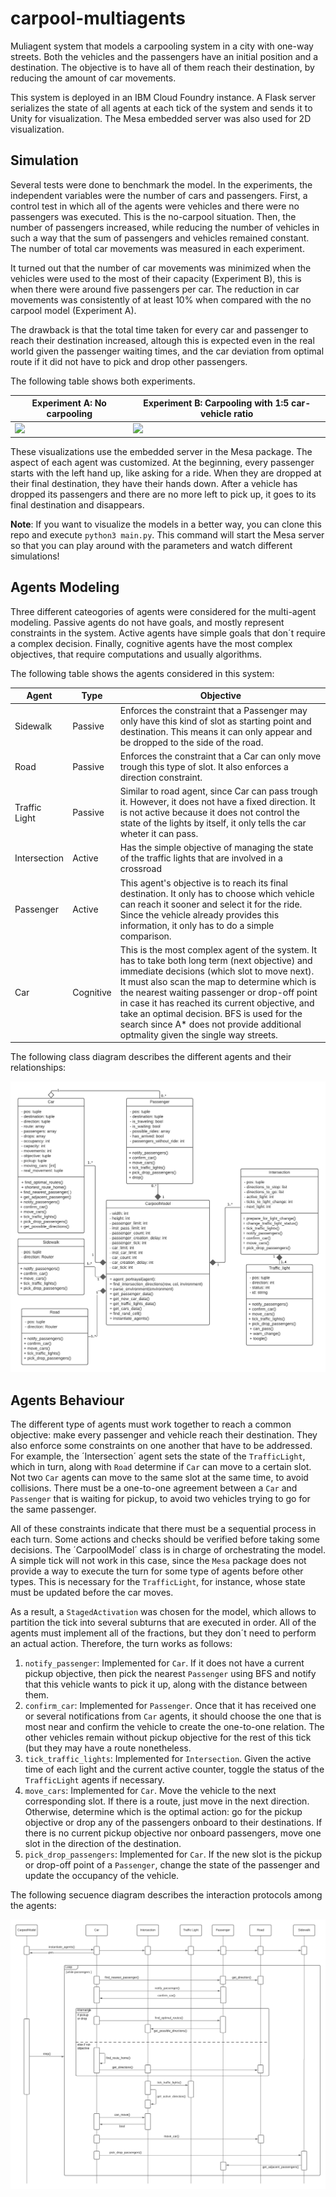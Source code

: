 # carpool-multiagents

Muliagent system that models a carpooling system in a city with one-way streets. Both the vehicles and the passengers have an initial position and a destination. The objective is to have all of them reach their destination, by reducing the amount of car movements. 

This system is deployed in an IBM Cloud Foundry instance. A Flask server serializes the state of all agents at each tick of the system and sends it to Unity for visualization. The Mesa embedded server was also used for 2D visualization. 

## Simulation

Several tests were done to benchmark the model. In the experiments, the independent variables were the number of cars and passengers. First, a control test in which all of the agents were vehicles and there were no passengers was executed. This is the no-carpool situation. Then, the number of passengers increased, while reducing the number of vehicles in such a way that the sum of passengers and vehicles remained constant. The number of total car movements was measured in each experiment.

It turned out that the number of car movements was minimized when the vehicles were used to the most of their capacity (Experiment B), this is when there were around five passengers per car. The reduction in car movements was consistently of at least 10% when compared with the no carpool model (Experiment A). 

The drawback is that the total time taken for every car and passenger to reach their destination increased, altough this is expected even in the real world given the passenger waiting times, and the car deviation from optimal route if it did not have to pick and drop other passengers. 

The following table shows both experiments. 

|  Experiment A: No carpooling | Experiment B: Carpooling with 1:5 car-vehicle ratio |
|---|---|
| ![](https://github.com/E1-CarpoolProject/carpool-multiagents/blob/master/examples/no_carpool.gif) |  ![](https://github.com/E1-CarpoolProject/carpool-multiagents/blob/master/examples/carpool.gif) |


These visualizations use the embedded server in the Mesa package. The aspect of each agent was customized. At the beginning, every passenger starts with the left hand up, like asking for a ride. When they are dropped at their final destination, they have their hands down. After a vehicle has dropped its passengers and there are no more left to pick up, it goes to its final destination and disappears. 

**Note**: If you want to visualize the models in a better way, you can clone this repo and execute `python3 main.py`. This command will start the Mesa server so that you can play around with the parameters and watch different simulations!

## Agents Modeling 

Three different cateogories of agents were considered for the multi-agent modeling. Passive agents do not have goals, and mostly represent constraints in the system. Active agents have simple goals that don´t require a complex decision. Finally, cognitive agents have the most complex objectives, that require computations and usually algorithms. 

The following table shows the agents considered in this system: 

| Agent | Type  |  Objective |
|---|---|---|
|  Sidewalk | Passive  | Enforces the constraint that a Passenger may only have this kind of slot as starting point and destination. This means it can only appear and be dropped to the side of the road. |
| Road  |  Passive |  Enforces the constraint that a Car can only move trough this type of slot. It also enforces a direction constraint. |
| Traffic Light |  Passive | Similar to road agent, since Car can pass trough it. However, it does not have a fixed direction. It is not active because it does not control the state of the lights by itself, it only tells the car wheter it can pass.  |
|  Intersection | Active  | Has the simple objective of managing the state of the traffic lights that are involved in a crossroad  |
|  Passenger | Active  | This agent's objective is to reach its final destination. It only has to choose which vehicle can reach it sooner and select it for the ride. Since the vehicle already provides this information, it only has to do a simple comparison. |
| Car  | Cognitive  | This is the most complex agent of the system. It has to take both long term (next objective) and immediate decisions (which slot to move next). It must also scan the map to determine which is the nearest waiting passenger or drop-off point in case it has reached its current objective, and take an optimal decision. BFS is used for the search since A* does not provide additional optmality given the single way streets.  |

The following class diagram describes the different agents and their relationships: 

![](https://github.com/E1-CarpoolProject/carpool-multiagents/blob/master/examples/class.png)

## Agents Behaviour

The different type of agents must work together to reach a common objective: make every passenger and vehicle reach their destination. They also enforce some constraints on one another that have to be addressed. For example, the ´Intersection´ agent sets the state of the `TrafficLight`, which in turn, along with `Road` determine if `Car` can move to a certain slot. Not two `Car` agents can move to the same slot at the same time, to avoid collisions. There must be a one-to-one agreement between a `Car` and `Passenger` that is waiting for pickup, to avoid two vehicles trying to go for the same passenger. 

All of these constraints indicate that there must be a sequential process in each turn. Some actions and checks should be verified before taking some decisions. The ´CarpoolModel´ class is in charge of orchestrating the model. A simple tick will not work in this case, since the `Mesa` package does not provide a way to execute the turn for some type of agents before other types. This is necessary for the `TrafficLight`, for instance, whose state must be updated before the car moves. 

As a result, a `StagedActivation` was chosen for the model, which allows to partition the tick into several subturns that are executed in order. All of the agents must implement all of the fractions, but they don´t need to perform an actual action. Therefore, the turn works as follows: 

1. `notify_passenger`: Implemented for `Car`. If it does not have a current pickup objective, then pick the nearest `Passenger` using BFS and notify that this vehicle wants to pick it up, along with the distance between them. 
2. `confirm_car`: Implemented for `Passenger`. Once that it has received one or several notifications from `Car` agents, it should choose the one that is most near and confirm the vehicle to create the one-to-one relation. The other vehicles remain without pickup objective for the rest of this tick (but they may have a route nonetheless. 
3. `tick_traffic_lights`: Implemented for `Intersection`. Given the active time of each light and the current active counter, toggle the status of the `TrafficLight` agents if necessary. 
4. `move_cars`: Implemented for `Car`. Move the vehicle to the next corresponding slot. If there is a route, just move in the next direction. Otherwise, determine which is the optimal action: go for the pickup objective or drop any of the passengers onboard to their destinations. If there is no current pickup objective nor onboard passengers, move one slot in the direction of the destination. 
6. `pick_drop_passengers`: Implemented for `Car`. If the new slot is the pickup or drop-off point of a `Passenger`, change the state of the passenger and update the occupancy of the vehicle. 


The following secuence diagram describes the interaction protocols among the agents: 

![](https://github.com/E1-CarpoolProject/carpool-multiagents/blob/master/examples/protocols.png)


